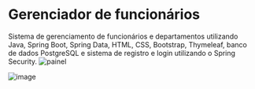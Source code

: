 
# Gerenciador de funcionários
 Sistema de gerenciamento de funcionários e departamentos utilizando Java, Spring Boot, Spring Data, HTML, CSS, Bootstrap, Thymeleaf, banco de dados PostgreSQL e sistema de registro e login utilizando o Spring Security.
![painel](https://user-images.githubusercontent.com/43776020/109894751-ce09e800-7c6c-11eb-910e-e82cc9b72b45.png)


![image](https://user-images.githubusercontent.com/43776020/111925667-92528900-8a88-11eb-9408-980cf95a1e35.png)
